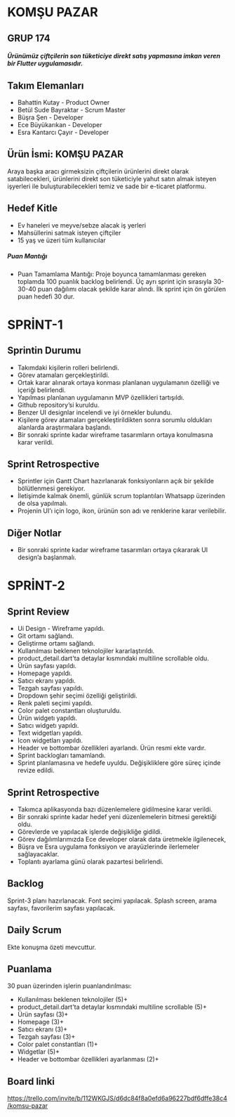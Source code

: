 # KOMŞU PAZAR
## GRUP  174

##### Ürünümüz çiftçilerin son tüketiciye direkt satış yapmasına imkan veren bir Flutter uygulamasıdır.

## Takım Elemanları
- Bahattin Kutay - Product Owner
- Betül Sude Bayraktar - Scrum Master
- Büşra Şen - Developer
- Ece Büyükarıkan - Developer
- Esra Kantarcı Çayır - Developer

## Ürün İsmi: KOMŞU PAZAR
 Araya başka aracı girmeksizin çiftçilerin ürünlerini direkt olarak satabilecekleri, ürünlerini direkt son tüketiciyle yahut satın almak isteyen işyerleri ile buluşturabilecekleri temiz ve sade bir e-ticaret platformu.
## Hedef Kitle
- Ev haneleri ve meyve/sebze alacak iş yerleri
- Mahsüllerini satmak isteyen çiftçiler
- 15 yaş ve üzeri tüm kullanıcılar

##### Puan Mantığı
- Puan Tamamlama Mantığı: Proje boyunca tamamlanması gereken toplamda 100 puanlık backlog belirlendi. Üç ayrı sprint için sırasıyla 30-30-40 puan dağılımı olacak şekilde karar alındı. İlk sprint için ön görülen puan hedefi 30 dur.

# SPRİNT-1
## Sprintin Durumu
- Takımdaki kişilerin rolleri belirlendi.
- Görev atamaları gerçekleştirildi.
- Ortak karar alınarak ortaya konması planlanan uygulamanın özelliği ve içeriği belirlendi.
- Yapılması planlanan uygulamanın MVP özellikleri tartışıldı.
- Github repository’si kuruldu.
- Benzer UI designlar incelendi ve iyi örnekler bulundu.
- Kişilere görev atamaları gerçekleştirildikten sonra sorumlu oldukları alanlarda araştırmalara başlandı.
- Bir sonraki sprinte kadar wireframe tasarımların ortaya konulmasına karar verildi.

## Sprint Retrospective
- Sprintler için Gantt Chart hazırlanarak fonksiyonların açık bir şekilde bölütlenmesi gerekiyor.
- İletişimde kalmak önemli, günlük scrum toplantıları Whatsapp üzerinden de olsa yapılmalı.
- Projenin UI’ı için logo, ikon, ürünün son adı ve renklerine karar verilebilir.

## Diğer Notlar
- Bir sonraki sprinte kadar wireframe tasarımları ortaya çıkararak UI design’a başlanmalı.

# SPRİNT-2

## Sprint Review 
- Ui Design - Wireframe yapıldı.
- Git ortamı sağlandı.
- Geliştirme ortamı sağlandı.
- Kullanılması beklenen teknolojiler kararlaştırıldı.
- product_detail.dart'ta detaylar kısmındaki multiline scrollable oldu.
- Ürün sayfası yapıldı.
- Homepage yapıldı.
- Satıcı ekranı yapıldı.
- Tezgah sayfası yapıldı.
- Dropdown şehir seçimi özelliği geliştirildi.
- Renk paleti seçimi yapıldı.
- Color palet constantları oluşturuldu.
- Ürün widgetı yapıldı.
- Satıcı widgetı yapıldı.
- Text widgetları yapıldı.
- Icon widgetları yapıldı.
- Header ve bottombar özellikleri ayarlandı.
Ürün resmi ekte vardır.
- Sprint backlogları tamamlandı.
- Sprint planlamasına ve hedefe uyuldu. Değişikliklere göre süreç içinde revize edildi.

## Sprint Retrospective
- Takımca aplikasyonda bazı düzenlemelere gidilmesine karar verildi. 
- Bir sonraki sprinte kadar hedef yeni düzenlemelerin bitmesi gerektiği oldu. 
- Görevlerde ve yapılacak işlerde değişikliğe gidildi. 
- Görev dağılımlarımızda Ece developer olarak data üretmekle ilgilenecek,
- Büşra ve Esra uygulama fonksiyon ve arayüzlerinde ilerlemeler sağlayacaklar. 
- Toplantı ayarlama günü olarak pazartesi belirlendi. 

## Backlog
Sprint-3 planı hazırlanacak.
Font seçimi yapılacak.
Splash screen, arama sayfası, favorilerim sayfası yapılacak.

## Daily Scrum
Ekte konuşma özeti mevcuttur.

## Puanlama
30 puan üzerinden işlerin puanlandırılması:
- Kullanılması beklenen teknolojiler (5)+
- product_detail.dart'ta detaylar kısmındaki multiline scrollable (5)+
- Ürün sayfası (3)+
- Homepage (3)+
- Satıcı ekranı (3)+
- Tezgah sayfası (3)+
- Color palet constantları (1)+
- Widgetlar (5)+
- Header ve bottombar özellikleri ayarlanması (2)+
## Board linki
https://trello.com/invite/b/112WKGJS/d6dc84f8a0efd6a96227bdf6dffe38c4/komsu-pazar
